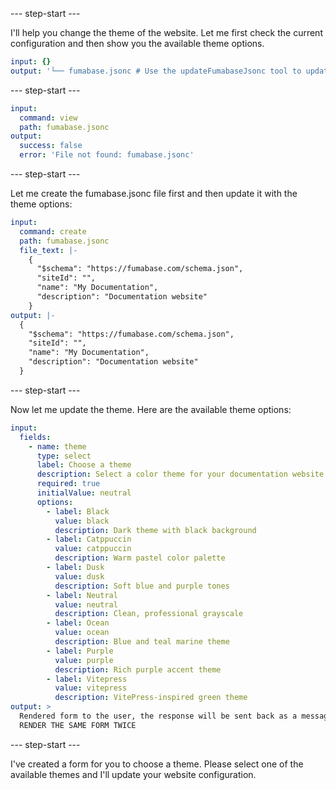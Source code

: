 --- step-start ---

I'll help you change the theme of the website. Let me first check the current configuration and then show you the available theme options.
````yaml tool-getProjectFiles
input: {}
output: '└── fumabase.jsonc # Use the updateFumabaseJsonc tool to update these values'

````

--- step-start ---

````yaml tool-strReplaceEditor
input:
  command: view
  path: fumabase.jsonc
output:
  success: false
  error: 'File not found: fumabase.jsonc'

````

--- step-start ---

Let me create the fumabase.jsonc file first and then update it with the theme options:
````yaml tool-strReplaceEditor
input:
  command: create
  path: fumabase.jsonc
  file_text: |-
    {
      "$schema": "https://fumabase.com/schema.json",
      "siteId": "",
      "name": "My Documentation",
      "description": "Documentation website"
    }
output: |-
  {
    "$schema": "https://fumabase.com/schema.json",
    "siteId": "",
    "name": "My Documentation",
    "description": "Documentation website"
  }

````

--- step-start ---

Now let me update the theme. Here are the available theme options:
````yaml tool-renderForm
input:
  fields:
    - name: theme
      type: select
      label: Choose a theme
      description: Select a color theme for your documentation website
      required: true
      initialValue: neutral
      options:
        - label: Black
          value: black
          description: Dark theme with black background
        - label: Catppuccin
          value: catppuccin
          description: Warm pastel color palette
        - label: Dusk
          value: dusk
          description: Soft blue and purple tones
        - label: Neutral
          value: neutral
          description: Clean, professional grayscale
        - label: Ocean
          value: ocean
          description: Blue and teal marine theme
        - label: Purple
          value: purple
          description: Rich purple accent theme
        - label: Vitepress
          value: vitepress
          description: VitePress-inspired green theme
output: >
  Rendered form to the user, the response will be sent back as a message from the user. DO NOT
  RENDER THE SAME FORM TWICE

````

--- step-start ---

I've created a form for you to choose a theme. Please select one of the available themes and I'll update your website configuration.